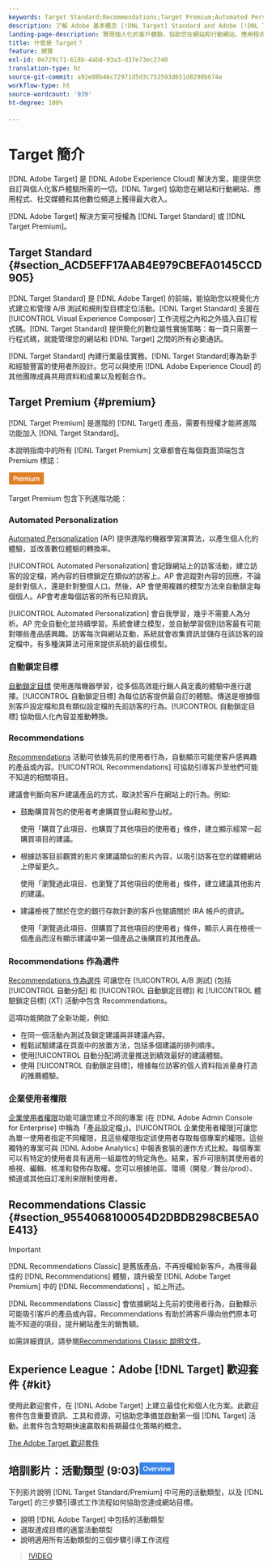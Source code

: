 ```yaml
---
keywords: Target Standard;Recommendations;Target Premium;Automated Personalization;自動鎖定目標;自動鎖定目標;權限;什麼是adobe target;
description: 了解 Adobe 基本概念 [!DNL Target] Standard and Adobe [!DNL Target] Premium. [!DNL Target] Premium 包含 Standard 產品中未提供的進階功能。
landing-page-description: 實現個人化的客戶體驗，協助您在網站和行動網站、應用程式、社交媒體和其他數位頻道上獲得最大收入。
title: 什麼是 Target？
feature: 總覽
exl-id: 0e729c71-618b-4ab8-93a3-d37e73ec2740
translation-type: ht
source-git-commit: a92e88b46c72971d5d3c752593d651d8290b674e
workflow-type: ht
source-wordcount: '939'
ht-degree: 100%

---
```


# Target 簡介

[!DNL Adobe Target] 是 [!DNL Adobe Experience Cloud] 解決方案，能提供您自訂與個人化客戶體驗所需的一切。[!DNL Target] 協助您在網站和行動網站、應用程式、社交媒體和其他數位頻道上獲得最大收入。

[!DNL Adobe Target] 解決方案可授權為 [!DNL Target Standard] 或 [!DNL Target Premium]。

## Target Standard {#section_ACD5EFF17AAB4E979CBEFA0145CCD905}

[!DNL Target Standard] 是 [!DNL Adobe Target] 的前端，能協助您以視覺化方式建立和管理 A/B 測試和規則型目標定位活動。[!DNL Target Standard] 支援在 [!UICONTROL Visual Experience Composer] 工作流程之內和之外插入自訂程式碼。[!DNL Target Standard] 提供簡化的數位屬性實施策略：每一頁只需要一行程式碼，就能管理您的網站和 [!DNL Target] 之間的所有必要通訊。

[!DNL Target Standard] 內建行業最佳實務。[!DNL Target Standard]專為新手和經驗豐富的使用者所設計。您可以與使用 [!DNL Adobe Experience Cloud] 的其他團隊成員共用資料和成果以及輕鬆合作。

## Target Premium {#premium}

[!DNL Target Premium] 是進階的 [!DNL Target] 產品，需要有授權才能將進階功能加入 [!DNL Target Standard]。

本說明指南中的所有 [!DNL Target Premium] 文章都會在每個頁面頂端包含 Premium 標誌：

![Premium badge](/help/assets/premium.png)

Target Premium 包含下列進階功能：

### Automated Personalization

[Automated Personalization](/help/c-activities/t-automated-personalization/automated-personalization.md#task_8AAF837796D74CF893CA2F88BA1491C9) (AP) 提供進階的機器學習演算法，以產生個人化的體驗，並改善數位體驗的轉換率。

[!UICONTROL  Automated Personalization] 會記錄網站上的訪客活動，建立訪客的設定檔，將內容的目標鎖定在類似的訪客上。AP 會追蹤對內容的回應，不論是針對個人，還是針對整個人口。然後，AP 會使用複雜的模型方法來自動鎖定每個個人。AP會考慮每個訪客的所有已知資訊。

[!UICONTROL Automated Personalization] 會自我學習，幾乎不需要人為分析。AP 完全自動化並持續學習。系統會建立模型，並自動學習個別訪客最有可能對哪些產品感興趣。訪客每次與網站互動，系統就會收集資訊並儲存在該訪客的設定檔中。有多種演算法可用來提供系統的最佳模型。

### 自動鎖定目標

[自動鎖定目標](/help/c-activities/auto-target/auto-target-to-optimize.md) 使用進階機器學習，從多個高效能行銷人員定義的體驗中進行選擇。[!UICONTROL 自動鎖定目標] 為每位訪客提供最自訂的體驗。傳送是根據個別客戶設定檔和具有類似設定檔的先前訪客的行為。[!UICONTROL 自動鎖定目標] 協助個人化內容並推動轉換。

### Recommendations

[Recommendations](/help/c-recommendations/recommendations.md#concept_7556C8A4543942F2A77B13A29339C0C0) 活動可依據先前的使用者行為，自動顯示可能使客戶感興趣的產品或內容。[!UICONTROL Recommendations] 可協助引導客戶至他們可能不知道的相關項目。

建議會判斷向客戶建議產品的方式，取決於客戶在網站上的行為。例如:

* 鼓勵購買背包的使用者考慮購買登山鞋和登山杖。

   使用「購買了此項目、也購買了其他項目的使用者」條件，建立顯示經常一起購買項目的建議。

* 根據訪客目前觀賞的影片來建議類似的影片內容，以吸引訪客在您的媒體網站上停留更久。

   使用「瀏覽過此項目、也瀏覽了其他項目的使用者」條件，建立建議其他影片的建議。

* 建議檢視了關於在您的銀行存款計劃的客戶也閱讀關於 IRA 帳戶的資訊。

   使用「瀏覽過此項目、但購買了其他項目的使用者」條件，顯示人員在檢視一個產品而沒有顯示建議中第一個產品之後購買的其他產品。

### Recommendations 作為選件

[Recommendations 作為選件](/help/c-recommendations/recommendations-as-an-offer.md) 可讓您在 [!UICONTROL A/B 測試] (包括 [!UICONTROL 自動分配] 和 [!UICONTROL 自動鎖定目標]) 和 [!UICONTROL 體驗鎖定目標] (XT) 活動中包含 Recommendations。

這項功能開啟了全新功能，例如:

* 在同一個活動內測試及鎖定建議與非建議內容。
* 輕鬆試驗建議在頁面中的放置方法，包括多個建議的排列順序。
* 使用[!UICONTROL 自動分配]將流量推送到績效最好的建議體驗。
* 使用 [!UICONTROL 自動鎖定目標]，根據每位訪客的個人資料指派量身打造的推薦體驗。

### 企業使用者權限

[企業使用者權限](/help/administrating-target/c-user-management/property-channel/property-channel.md#concept_E396B16FA2024ADBA27BC056138F9838)功能可讓您建立不同的專案 (在 [!DNL Adobe Admin Console for Enterprise] 中稱為「產品設定檔」)。[!UICONTROL 企業使用者權限]可讓您為單一使用者指定不同權限，且這些權限指定該使用者存取每個專案的權限。這些獨特的專案可與 [!DNL Adobe Analytics] 中報表套裝的運作方式比較。每個專案可以有特定的使用者具有適用一組屬性的特定角色。結果，客戶可限制其使用者的檢視、編輯、核准和發佈存取權。您可以根據地區、環境（開發／舞台/prod）、頻道或其他自訂准則來限制使用者。

## Recommendations Classic {#section_9554068100054D2DBDB298CBE5A0E413}

>[!IMPORTANT]
>
>[!DNL Recommendations Classic] 是舊版產品，不再授權給新客戶。為獲得最佳的 [!DNL Recommendations] 體驗，請升級至 [!DNL Adobe Target Premium] 中的 [!DNL Recommendations] ，如上所述。

[!DNL Recommendations Classic] 會依據網站上先前的使用者行為，自動顯示可能吸引客戶的產品或內容。Recommendations 有助於將客戶導向他們原本可能不知道的項目，提升網站產生的銷售額。

如需詳細資訊，請參閱[Recommendations Classic 說明文件](/help/assets/adobe-recommendations-classic.pdf)。

## Experience League：Adobe [!DNL Target] 歡迎套件 {#kit}

使用此歡迎套件，在 [!DNL Adobe Target] 上建立最佳化和個人化方案。此歡迎套件包含重要資訊、工具和資源，可協助您準備並啟動第一個 [!DNL Target] 活動。此套件包含短期快速贏取和長期最佳化策略的概念。

[The Adobe Target 歡迎套件](https://expleague.azureedge.net/pdf/Adobe-Target-Welcome-Kit.pdf)

## 培訓影片：活動類型 (9:03)![Overview badge](/help/assets/overview.png)

下列影片說明 [!DNL Target Standard/Premium] 中可用的活動類型，以及 [!DNL Target] 的三步驟引導式工作流程如何協助您達成網站目標。

* 說明 [!DNL Adobe Target] 中包括的活動類型
* 選取達成目標的適當活動類型
* 說明適用所有活動類型的三個步驟引導工作流程

>[!VIDEO](https://video.tv.adobe.com/v/17386)
